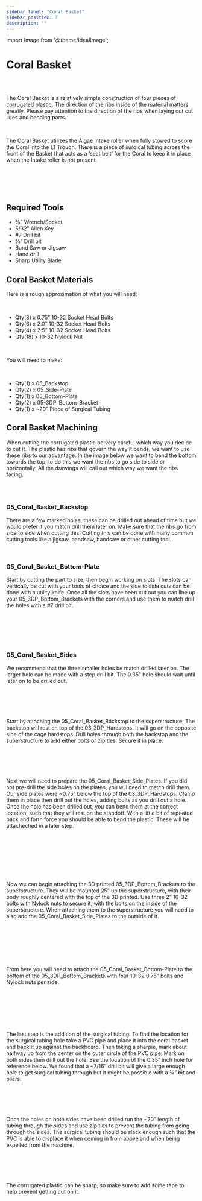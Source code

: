```yaml
---
sidebar_label: "Coral Basket"
sidebar_position: 7
description: ""
---
```


import Image from '@theme/IdealImage';

# Coral Basket

<div style={{ textAlign: 'center'}}><div style={{overflow: 'hidden', display: 'inline-block', margin: '0.00px 0.00px'}}><span style={{overflow: 'hidden', display: 'inline-block', margin: '0.00px 0.00px', border: '0.00px solid #000000', transform: 'rotate(0.00rad) translateZ(0px)',  width: '624.00px', height: '413.33px'}}><Image autoLoad={"true"} img={require("/static/media/coral/image_0.png")} style={{ width: '624.00px', height: '413.33px', marginLeft: '0.00px', marginTop: '0.00px', transform: 'rotate(0.00rad) translateZ(0px)', maxWidth: "none"}}></Image></span></div></div>

<p><br /> </p>

The Coral Basket is a relatively simple construction of four pieces of corrugated plastic. The direction of the ribs inside of the material matters greatly. Please pay attention to the direction of the ribs when laying out cut lines and bending parts.

<p><br /> </p>

The Coral Basket utilizes the Algae Intake roller when fully stowed to score the Coral into the L1 Trough. There is a piece of surgical tubing across the front of the Basket that acts as a &lsquo;seat belt&rsquo; for the Coral to keep it in place when the Intake roller is not present.

<p><br /> </p>

<div style={{ textAlign: 'center'}}><div style={{overflow: 'hidden', display: 'inline-block', margin: '0.00px 0.00px'}}><span style={{overflow: 'hidden', display: 'inline-block', margin: '0.00px 0.00px', border: '0.00px solid #000000', transform: 'rotate(0.00rad) translateZ(0px)',  width: '274.50px', height: '282.60px'}}><Image autoLoad={"true"} img={require("/static/media/coral/image_1.png")} style={{ width: '274.50px', height: '486.90px', marginLeft: '0.00px', marginTop: '-29.70px', transform: 'rotate(0.00rad) translateZ(0px)', maxWidth: "none"}}></Image></span></div><div style={{overflow: 'hidden', display: 'inline-block', margin: '0.00px 0.00px'}}><span style={{overflow: 'hidden', display: 'inline-block', margin: '0.00px 0.00px', border: '0.00px solid #000000', transform: 'rotate(0.00rad) translateZ(0px)',  width: '316.50px', height: '283.28px'}}><Image autoLoad={"true"} img={require("/static/media/coral/image_2.png")} style={{ width: '316.50px', height: '561.19px', marginLeft: '0.00px', marginTop: '-66.19px', transform: 'rotate(0.00rad) translateZ(0px)', maxWidth: "none"}}></Image></span></div></div>

<div style={{pageBreakAfter: 'always'}}></div>

<p><br /> </p>

<h2><span style={{ fontSize: "16pt"}}>Required Tools</span></h2>

<ul><li>&#8540;&rdquo; Wrench/Socket</li><li>5/32&rdquo; Allen Key</li><li>#7 Drill bit</li><li>&#8540;&rdquo; Drill bit</li><li>Band Saw or Jigsaw</li><li>Hand drill</li><li>Sharp Utility Blade</li></ul>

<h2><span style={{ fontSize: "16pt"}}>Coral Basket Materials</span></h2>

Here is a rough approximation of what you will need:

<p><br /> </p>

<ul><li>Qty(8) x 0.75&rdquo; 10-32 Socket Head Bolts</li><li>Qty(6) x 2.0&rdquo; 10-32 Socket Head Bolts</li><li>Qty(4) x 2.5&rdquo; 10-32 Socket Head Bolts</li><li>Qty(18) x 10-32 Nylock Nut</li></ul>

<p><br /> </p>

You will need to make: 

<p><br /> </p>

<ul><li>Qty(1) x 05_Backstop</li><li>Qty(2) x 05_Side-Plate</li><li>Qty(1) x 05_Bottom-Plate</li><li>Qty(2) x 05-3DP_Bottom-Bracket</li><li>Qty(1) x ~20&rdquo; Piece of Surgical Tubing</li></ul>


<div style={{pageBreakAfter: 'always'}}></div>

## Coral Basket Machining

When cutting the corrugated plastic be very careful which way you decide to cut it. The plastic has ribs that govern the way it bends, we want to use these ribs to our advantage. In the image below we want to bend the bottom towards the top, to do this we want the ribs to go side to side or horizontally. All the drawings will call out which way we want the ribs facing.

<p><br /> </p>

<div style={{ textAlign: 'center'}}><div style={{ textAlign: 'center'}}><div style={{overflow: 'hidden', display: 'inline-block', margin: '0.00px 0.00px'}}><span style={{overflow: 'hidden', display: 'inline-block', margin: '-39.18px 39.18px', border: '0.00px solid #000000', transform: 'rotate(4.71rad) translateZ(0px)',  width: '282.33px', height: '360.69px'}}><Image autoLoad={"true"} img={require("/static/media/coral/image_3.png")} style={{ width: '282.33px', height: '500.17px', marginLeft: '0.00px', marginTop: '-22.12px', transform: 'rotate(0.00rad) translateZ(0px)', maxWidth: "none"}}></Image></span></div><div style={{overflow: 'hidden', display: 'inline-block', margin: '0.00px 0.00px'}}><span style={{overflow: 'hidden', display: 'inline-block', margin: '68.47px -68.47px', border: '0.00px solid #000000', transform: 'rotate(4.71rad) translateZ(0px)',  width: '282.67px', height: '145.74px'}}><Image autoLoad={"true"} img={require("/static/media/coral/image_4.png")} style={{ width: '282.67px', height: '498.39px', marginLeft: '0.00px', marginTop: '-138.54px', transform: 'rotate(0.00rad) translateZ(0px)', maxWidth: "none"}}></Image></span></div></div></div>

<div style={{pageBreakAfter: 'always'}}></div>

<h3><span style={{ fontSize: "14pt"}}>05_Coral_Basket_Backstop </span></h3>

There are a few marked holes, these can be drilled out ahead of time but we would prefer if you match drill them later on. Make sure that the ribs go from side to side when cutting this. Cutting this can be done with many common cutting tools like a jigsaw, bandsaw, handsaw or other cutting tool.

<br/>

<div style={{ textAlign: 'center'}}><div style={{ textAlign: 'center'}}><div style={{overflow: 'hidden', display: 'inline-block', margin: '0.00px 0.00px'}}><span style={{overflow: 'hidden', display: 'inline-block', margin: '0.00px 0.00px', border: '0.00px solid #000000', transform: 'rotate(0.00rad) translateZ(0px)',  width: '624.00px', height: '346.67px'}}><Image autoLoad={"true"} img={require("/static/media/coral/image_5.png")} style={{ width: '624.00px', height: '346.67px', marginLeft: '0.00px', marginTop: '0.00px', transform: 'rotate(0.00rad) translateZ(0px)', maxWidth: "none"}}></Image></span></div></div></div>

<div style={{pageBreakAfter: 'always'}}></div>

<h3><span style={{ fontSize: "14pt"}}>05_Coral_Basket_Bottom-Plate</span></h3>

Start by cutting the part to size, then begin working on slots. The slots can vertically be cut with your tools of choice and the side to side cuts can be done with a utility knife. Once all the slots have been cut out you can line up your 05_3DP_Bottom_Brackets with the corners and use them to match drill the holes with a #7 drill bit.

<p><br /> </p>

<div style={{ textAlign: 'center'}}><div style={{overflow: 'hidden', display: 'inline-block', margin: '0.00px 0.00px'}}><span style={{overflow: 'hidden', display: 'inline-block', margin: '0.00px 0.00px', border: '0.00px solid #000000', transform: 'rotate(0.00rad) translateZ(0px)',  width: '624.00px', height: '365.33px'}}><Image autoLoad={"true"} img={require("/static/media/coral/image_6.png")} style={{ width: '624.00px', height: '365.33px', marginLeft: '0.00px', marginTop: '0.00px', transform: 'rotate(0.00rad) translateZ(0px)', maxWidth: "none"}}></Image></span></div></div>

<p><br /> </p>

<div style={{ textAlign: 'center'}}><div style={{overflow: 'hidden', display: 'inline-block', margin: '0.00px 0.00px'}}><span style={{overflow: 'hidden', display: 'inline-block', margin: '0.00px 0.00px', border: '0.00px solid #000000', transform: 'rotate(0.00rad) translateZ(0px)',  width: '546.50px', height: '283.76px'}}><Image autoLoad={"true"} img={require("/static/media/coral/image_7.png")} style={{ width: '546.50px', height: '283.76px', marginLeft: '0.00px', marginTop: '0.00px', transform: 'rotate(0.00rad) translateZ(0px)', maxWidth: "none"}}></Image></span></div></div>

<div style={{pageBreakAfter: 'always'}}></div>

<h3>05_Coral_Basket_Sides</h3>

We recommend that the three smaller holes be match drilled later on. The larger hole can be made with a step drill bit. The 0.35&rdquo; hole should wait until later on to be drilled out.

<p><br /> </p>

<div style={{ textAlign: 'center'}}><div style={{overflow: 'hidden', display: 'inline-block', margin: '0.00px 0.00px'}}><span style={{overflow: 'hidden', display: 'inline-block', margin: '0.00px 0.00px', border: '0.00px solid #000000', transform: 'rotate(0.00rad) translateZ(0px)',  width: '624.00px', height: '573.33px'}}><Image autoLoad={"true"} img={require("/static/media/coral/image_8.png")} style={{ width: '624.00px', height: '573.33px', marginLeft: '0.00px', marginTop: '0.00px', transform: 'rotate(0.00rad) translateZ(0px)', maxWidth: "none"}}></Image></span></div></div>

<div style={{pageBreakAfter: 'always'}}></div>

<p><br /> </p>

Start by attaching the 05_Coral_Basket_Backstop to the superstructure. The backstop will rest on top of the 03_3DP_Hardstops. It will go on the opposite side of the cage hardstops. Drill holes through both the backstop and the superstructure to add either bolts or zip ties. Secure it in place.

<p><br /> </p>

<div style={{ textAlign: 'center'}}><div style={{overflow: 'hidden', display: 'inline-block', margin: '0.00px 0.00px'}}><span style={{overflow: 'hidden', display: 'inline-block', margin: '0.00px 0.00px', border: '0.00px solid #000000', transform: 'rotate(0.00rad) translateZ(0px)',  width: '314.73px', height: '323.50px'}}><Image autoLoad={"true"} img={require("/static/media/coral/image_9.png")} style={{ width: '314.73px', height: '556.58px', marginLeft: '0.00px', marginTop: '0.00px', transform: 'rotate(0.00rad) translateZ(0px)', maxWidth: "none"}}></Image></span></div><div style={{overflow: 'hidden', display: 'inline-block', margin: '0.00px 0.00px'}}><span style={{overflow: 'hidden', display: 'inline-block', margin: '0.00px 0.00px', border: '0.00px solid #000000', transform: 'rotate(0.00rad) translateZ(0px)',  width: '604.00px', height: '395.26px'}}><Image autoLoad={"true"} img={require("/static/media/coral/image_10.png")} style={{ width: '954.17px', height: '533.68px', marginLeft: '-139.15px', marginTop: '-74.08px', transform: 'rotate(0.00rad) translateZ(0px)', maxWidth: "none"}}></Image></span></div></div>

<div style={{pageBreakAfter: 'always'}}></div>

<p><br /> </p>

Next we will need to prepare the 05_Coral_Basket_Side_Plates. If you did not pre-drill the side holes on the plates, you will need to match drill them. Our side plates were ~0.75&rdquo; below the top of the 03_3DP_Hardstops. Clamp them in place then drill out the holes, adding bolts as you drill out a hole. Once the hole has been drilled out, you can bend them at the correct location, such that they will rest on the standoff. With a little bit of repeated back and forth force you should be able to bend the plastic. These will be attacheched in a later step.

<p><br /> </p>

<div style={{ textAlign: 'center'}}><div style={{overflow: 'hidden', display: 'inline-block', margin: '0.00px 0.00px'}}><span style={{overflow: 'hidden', display: 'inline-block', margin: '0.00px 0.00px', border: '0.00px solid #000000', transform: 'rotate(0.00rad) translateZ(0px)',  width: '262.00px', height: '241.04px'}}><Image autoLoad={"true"} img={require("/static/media/coral/image_11.png")} style={{ width: '275.23px', height: '487.84px', marginLeft: '-13.23px', marginTop: '-62.32px', transform: 'rotate(0.00rad) translateZ(0px)', maxWidth: "none"}}></Image></span></div><div style={{overflow: 'hidden', display: 'inline-block', margin: '0.00px 0.00px'}}><span style={{overflow: 'hidden', display: 'inline-block', margin: '0.00px 0.00px', border: '0.00px solid #000000', transform: 'rotate(0.00rad) translateZ(0px)',  width: '267.50px', height: '260.02px'}}><Image autoLoad={"true"} img={require("/static/media/coral/image_12.png")} style={{ width: '267.50px', height: '473.86px', marginLeft: '0.00px', marginTop: '-86.39px', transform: 'rotate(0.00rad) translateZ(0px)', maxWidth: "none"}}></Image></span></div></div>

<p><br /> <br /> </p>

<div style={{pageBreakAfter: 'always'}}></div>

<p><br /> </p>

Now we can begin attaching the 3D printed 05_3DP_Bottom_Brackets to the superstructure. They will be mounted 25&rdquo; up the superstructure, with their body roughly centered with the top of the 3D printed. Use three 2&rdquo; 10-32 bolts with Nylock nuts to secure it, with the bolts on the inside of the superstructure. When attaching them to the superstructure you will need to also add the 05_Coral_Basket_Side_Plates to the outside of it.

<p><br /> </p>

<div style={{ textAlign: 'center'}}><div style={{overflow: 'hidden', display: 'inline-block', margin: '0.00px 0.00px'}}><span style={{overflow: 'hidden', display: 'inline-block', margin: '0.00px 0.00px', border: '0.00px solid #000000', transform: 'rotate(0.00rad) translateZ(0px)',  width: '246.50px', height: '354.02px'}}><Image autoLoad={"true"} img={require("/static/media/coral/image_13.png")} style={{ width: '323.14px', height: '570.13px', marginLeft: '0.00px', marginTop: '0.00px', transform: 'rotate(0.00rad) translateZ(0px)', maxWidth: "none"}}></Image></span></div><div style={{overflow: 'hidden', display: 'inline-block', margin: '0.00px 0.00px'}}><span style={{overflow: 'hidden', display: 'inline-block', margin: '0.00px 0.00px', border: '0.00px solid #000000', transform: 'rotate(0.00rad) translateZ(0px)',  width: '287.78px', height: '353.50px'}}><Image autoLoad={"true"} img={require("/static/media/coral/image_14.png")} style={{ width: '287.78px', height: '509.83px', marginLeft: '0.00px', marginTop: '-88.73px', transform: 'rotate(0.00rad) translateZ(0px)', maxWidth: "none"}}></Image></span></div><div style={{overflow: 'hidden', display: 'inline-block', margin: '0.00px 0.00px'}}><span style={{overflow: 'hidden', display: 'inline-block', margin: '0.00px 0.00px', border: '0.00px solid #000000', transform: 'rotate(0.00rad) translateZ(0px)',  width: '420.07px', height: '367.98px'}}><Image autoLoad={"true"} img={require("/static/media/coral/image_15.png")} style={{ width: '420.07px', height: '367.98px', marginLeft: '0.00px', marginTop: '0.00px', transform: 'rotate(0.00rad) translateZ(0px)', maxWidth: "none"}}></Image></span></div></div>

<p><br /> <br /> <br /> </p>

From here you will need to attach the 05_Coral_Basket_Bottom-Plate to the bottom of the 05_3DP_Bottom_Brackets with four 10-32 0.75&rdquo; bolts and Nylock nuts per side.

<p><br /> </p>

<div style={{ textAlign: 'center'}}><div style={{overflow: 'hidden', display: 'inline-block', margin: '0.00px 0.00px'}}><span style={{overflow: 'hidden', display: 'inline-block', margin: '0.00px 0.00px', border: '0.00px solid #000000', transform: 'rotate(0.00rad) translateZ(0px)',  width: '378.19px', height: '206.07px'}}><Image autoLoad={"true"} img={require("/static/media/coral/image_16.png")} style={{ width: '378.19px', height: '206.07px', marginLeft: '0.00px', marginTop: '0.00px', transform: 'rotate(0.00rad) translateZ(0px)', maxWidth: "none"}}></Image></span></div><div style={{overflow: 'hidden', display: 'inline-block', margin: '0.00px 0.00px'}}><span style={{overflow: 'hidden', display: 'inline-block', margin: '0.00px 0.00px', border: '0.00px solid #000000', transform: 'rotate(0.00rad) translateZ(0px)',  width: '566.28px', height: '188.76px'}}><Image autoLoad={"true"} img={require("/static/media/coral/image_17.png")} style={{ width: '566.28px', height: '188.76px', marginLeft: '0.00px', marginTop: '0.00px', transform: 'rotate(0.00rad) translateZ(0px)', maxWidth: "none"}}></Image></span></div></div>

<p><br /> </p>

<div style={{pageBreakAfter: 'always'}}></div>

<p><br /> </p>

The last step is the addition of the surgical tubing. To find the location for the surgical tubing hole take a PVC pipe and place it into the coral basket and back it up against the backboard. Then taking a sharpie, mark about halfway up from the center on the outer circle of the PVC pipe. Mark on both sides then drill out the hole. See the location of the 0.35&rdquo; inch hole for reference below. We found that a ~7/16&rdquo; drill bit will give a large enough hole to get surgical tubing through but it might be possible with a &#8540;&rdquo; bit and pliers.

<p><br /> </p>

<div style={{ textAlign: 'center'}}><div style={{overflow: 'hidden', display: 'inline-block', margin: '0.00px 0.00px'}}><span style={{overflow: 'hidden', display: 'inline-block', margin: '0.00px 0.00px', border: '0.00px solid #000000', transform: 'rotate(0.00rad) translateZ(0px)',  width: '624.00px', height: '462.67px'}}><Image autoLoad={"true"} img={require("/static/media/coral/image_18.png")} style={{ width: '624.00px', height: '462.67px', marginLeft: '0.00px', marginTop: '0.00px', transform: 'rotate(0.00rad) translateZ(0px)', maxWidth: "none"}}></Image></span></div></div>

<p><br /> </p>

Once the holes on both sides have been drilled run the ~20&rdquo; length of tubing through the sides and use zip ties to prevent the tubing from going through the sides. The surgical tubing should be slack enough such that the PVC is able to displace it when coming in from above and when being expelled from the machine.

<p><br /> </p>

<div style={{ textAlign: 'center'}}><div style={{overflow: 'hidden', display: 'inline-block', margin: '0.00px 0.00px'}}><span style={{overflow: 'hidden', display: 'inline-block', margin: '0.00px 0.00px', border: '0.00px solid #000000', transform: 'rotate(0.00rad) translateZ(0px)',  width: '401.00px', height: '367.46px'}}><Image autoLoad={"true"} img={require("/static/media/coral/image_19.png")} style={{ width: '401.00px', height: '713.81px', marginLeft: '0.00px', marginTop: '-38.54px', transform: 'rotate(0.00rad) translateZ(0px)', maxWidth: "none"}}></Image></span></div></div>

<p><br /> </p>

The corrugated plastic can be sharp, so make sure to add some tape to help prevent getting cut on it.

